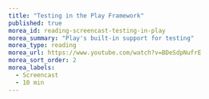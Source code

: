 ```yaml
---
title: "Testing in the Play Framework"
published: true
morea_id: reading-screencast-testing-in-play
morea_summary: "Play's built-in support for testing"
morea_type: reading
morea_url: https://www.youtube.com/watch?v=BDeSdpNufrE
morea_sort_order: 2
morea_labels:
  - Screencast
  - 10 min
---
```

